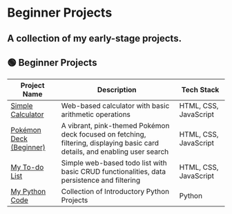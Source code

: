 # Beginner Projects
A collection of my early-stage projects.
---

## 🟢 Beginner Projects
| Project Name | Description | Tech Stack |
|--------------|-------------|------------|
| [Simple Calculator](/beginner/simple_calculator) | Web-based calculator with basic arithmetic operations | HTML, CSS, JavaScript |
| [Pokémon Deck (Beginner)](/beginner/poké-deck[beginner]) | A vibrant, pink-themed Pokémon deck focused on fetching, filtering, displaying basic card details, and enabling user search | HTML, CSS, JavaScript |
| [My To-do List](/beginner/todo_list) | Simple web-based todo list with basic CRUD functionalities, data persistence and filtering | HTML, CSS, JavaScript |
| [My Python Code](beginner/Python-Code) | Collection of Introductory Python Projects | Python |
